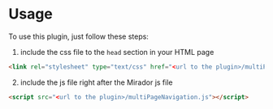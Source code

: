 # Usage

To use this plugin, just follow these steps:

1. include the css file to the `head` section in your HTML page

  ```html
  <link rel="stylesheet" type="text/css" href="<url to the plugin>/multiPageNavigation.css" />
  ```

2. include the js file right after the Mirador js file

  ```html
  <script src="<url to the plugin>/multiPageNavigation.js"></script>
  ```

